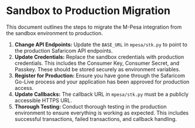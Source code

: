 # Sandbox to Production Migration

This document outlines the steps to migrate the M-Pesa integration from the sandbox environment to production.

1.  **Change API Endpoints:** Update the `BASE_URL` in `mpesa/stk.py` to point to the production Safaricom API endpoints.
2.  **Update Credentials:** Replace the sandbox credentials with production credentials. This includes the Consumer Key, Consumer Secret, and Passkey. These should be stored securely as environment variables.
3.  **Register for Production:** Ensure you have gone through the Safaricom Go-Live process and your application has been approved for production access.
4.  **Update Callbacks:** The callback URL in `mpesa/stk.py` must be a publicly accessible HTTPS URL.
5.  **Thorough Testing:** Conduct thorough testing in the production environment to ensure everything is working as expected. This includes successful transactions, failed transactions, and callback handling.
